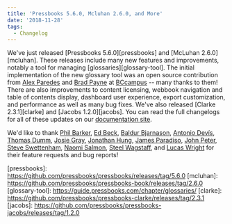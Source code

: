 ```yaml
---
title: 'Pressbooks 5.6.0, Mcluhan 2.6.0, and More'
date: '2018-11-28'
tags:
  - Changelog
---
```


We've just released [Pressbooks 5.6.0][pressbooks] and [McLuhan 2.6.0][mcluhan]. These
releases include many new features and improvements, notably a tool for managing
[glossaries][glossary-tool]. The initial implementation of the new glossary tool was an
open source contribution from [Alex Paredes](https://github.com/alex-418) and
[Brad Payne](https://github.com/bdolor) at [BCcampus](https://bccampus.ca) -- many thanks
to them! There are also improvements to content licensing, webbook navigation and table of
contents display, dashboard user experience, export customization, and performance as well
as many bug fixes. We've also released [Clarke 2.3.1][clarke] and [Jacobs 1.2.0][jacobs].
You can read the full changelogs for all of these updates on our
[documentation site](https://docs.pressbooks.org/changelog).

We'd like to thank [Phil Barker](https://github.com/philbarker),
[Ed Beck](https://github.com/beckej13820),
[Baldur Bjarnason](http://github.com/baldurbjarnason),
[Antonio Devís](https://github.com/colomet), [Thomas Dumm](https://github.com/thomasdumm),
[Josie Gray](https://github.com/josiegray), [Jonathan Hung](https://github.com/jhung),
[James Paradiso](https://github.com/paradisojr),
[John Peter](https://github.com/johnpeterm),
[Steve Swettenham](https://github.com/pbstudent),
[Naomi Salmon](https://github.com/nmsalmon),
[Steel Wagstaff](https://github.com/steelwagstaff), and
[Lucas Wright](https://github.com/lucwrite) for their feature requests and bug reports!

[pressbooks]: https://github.com/pressbooks/pressbooks/releases/tag/5.6.0 [mcluhan]:
https://github.com/pressbooks/pressbooks-book/releases/tag/2.6.0 [glossary-tool]:
https://guide.pressbooks.com/chapter/glossaries/ [clarke]:
https://github.com/pressbooks/pressbooks-clarke/releases/tag/2.3.1 [jacobs]:
https://github.com/pressbooks/pressbooks-jacobs/releases/tag/1.2.0
